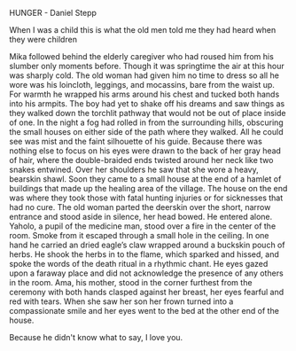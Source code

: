 HUNGER - Daniel Stepp

When I was a child this is what the old men told me they had heard when they were children

  Mika followed behind the elderly caregiver who had roused him from his slumber only moments before. Though it was springtime the air at this hour was sharply cold. The old woman had given him no time to dress so all he wore was his loincloth, leggings, and mocassins, bare from the waist up. For warmth he wrapped his arms around his chest and tucked both hands into his armpits. The boy had yet to shake off his dreams and saw things as they walked down the torchlit pathway that would not be out of place inside of one. In the night a fog had rolled in from the surrounding hills, obscuring the small houses on either side of the path where they walked. All he could see was mist and the faint silhouette of his guide. Because there was nothing else to focus on his eyes were drawn to the back of her gray head of hair, where the double-braided ends twisted around her neck like two snakes entwined. Over her shoulders he saw that she wore a heavy, bearskin shawl.
  Soon they came to a small house at the end of a hamlet of buildings that made up the healing area of the village. The house on the end was where they took those with fatal hunting injuries or for sicknesses that had no cure. The old woman parted the deerskin over the short, narrow entrance and stood aside in silence, her head bowed. He entered alone.
  Yaholo, a pupil of the medicine man, stood over a fire in the center of the room. Smoke from it escaped through a small hole in the ceiling. In one hand he carried an dried eagle’s claw wrapped around a buckskin pouch of herbs. He shook the herbs in to the flame, which sparked and hissed, and spoke the words of the death ritual in a rhythmic chant. He eyes gazed upon a faraway place and did not acknowledge the presence of any others in the room.
  Ama, his mother, stood in the corner furthest from the ceremony with both hands clasped against her breast, her eyes fearful and red with tears. When she saw her son her frown turned into a compassionate smile and her eyes went to the bed at the other end of the house.

  Because he didn't know what to say, I love you.